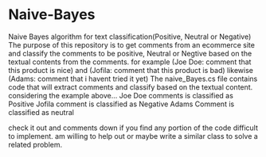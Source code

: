 # Naive-Bayes
Naive Bayes algorithm for text classification(Positive, Neutral or Negative)
The purpose of this repository is to get comments from an ecommerce site and classify the comments to be positive, Neutral or Negtive based on the textual contents from the comments. for example 
(Joe Doe: comment that this product is nice) and 
(Jofila: comment that this product is bad) likewise
(Adams: comment that i havent tried it yet)
The naive_Bayes.cs file contains code that will extract comments and classify based on the textual content.
considering the example above...
Joe Doe comments is classified as Positive
Jofila comment is classified as Negative
Adams Comment is classified as neutral

check it out and comments down if you find any portion of the code difficult to implement.
am willing to help out or maybe write a similar class to solve a related problem.

